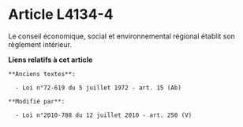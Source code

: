 # Article L4134-4

Le    conseil économique, social et environnemental régional établit son règlement intérieur.

**Liens relatifs à cet article**

	**Anciens textes**:

	  - Loi n°72-619 du 5 juillet 1972 - art. 15 (Ab)

	**Modifié par**:

	  - Loi n°2010-788 du 12 juillet 2010 - art. 250 (V)
